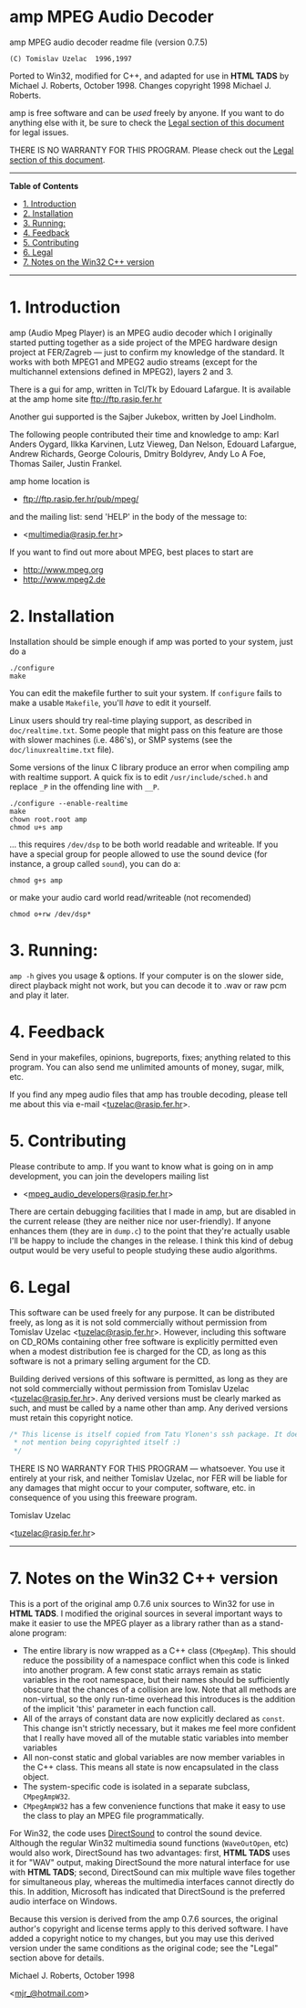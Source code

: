 # amp MPEG Audio Decoder

amp MPEG audio decoder readme file (version 0.7.5)

    (C) Tomislav Uzelac  1996,1997

Ported to Win32, modified for C++, and adapted for use in __HTML TADS__ by Michael J. Roberts, October 1998.
Changes copyright 1998 Michael J. Roberts.

amp is free software and can be _used_ freely by anyone.
If you want to do anything else with it, be sure to check the [Legal section of this document] for legal issues.

THERE IS NO WARRANTY FOR THIS PROGRAM.
Please check out the [Legal section of this document].

-----

**Table of Contents**


<!-- MarkdownTOC autolink="true" bracket="round" autoanchor="false" lowercase="only_ascii" uri_encoding="true" levels="1,2,3,4" -->

- [1. Introduction](#1-introduction)
- [2. Installation](#2-installation)
- [3. Running:](#3-running)
- [4. Feedback](#4-feedback)
- [5. Contributing](#5-contributing)
- [6. Legal](#6-legal)
- [7. Notes on the Win32 C++ version](#7-notes-on-the-win32-c-version)

<!-- /MarkdownTOC -->

-----


# 1. Introduction

amp (Audio Mpeg Player) is an MPEG audio decoder which I originally started putting together as a side project of the MPEG hardware design project at FER/Zagreb — just to confirm my knowledge of the standard.
It works with both MPEG1 and MPEG2 audio streams (except for the multichannel extensions defined in MPEG2), layers 2 and 3.

There is a gui for amp, written in Tcl/Tk by Edouard Lafargue.
It is available at the amp home site ftp://ftp.rasip.fer.hr

Another gui supported is the Sajber Jukebox, written by Joel Lindholm.

The following people contributed their time and knowledge to amp: Karl Anders Oygard, Ilkka Karvinen, Lutz Vieweg, Dan Nelson, Edouard Lafargue, Andrew Richards, George Colouris, Dmitry Boldyrev, Andy Lo A Foe, Thomas Sailer, Justin Frankel.

amp home location is

- ftp://ftp.rasip.fer.hr/pub/mpeg/

and the mailing list: send 'HELP' in the body of the message to:

- &lt;<multimedia@rasip.fer.hr>&gt;

If you want to find out more about MPEG, best places to start are

- http://www.mpeg.org
- http://www.mpeg2.de


# 2. Installation

Installation should be simple enough if amp was ported to your system, just do a

    ./configure
    make

You can edit the makefile further to suit your system.
If `configure` fails to make a usable `Makefile`, you'll _have_ to edit it yourself.

Linux users should try real-time playing support, as described in `doc/realtime.txt`.
Some people that might pass on this feature are those with slower machines (i.e. 486's), or SMP systems (see the `doc/linuxrealtime.txt` file).

Some versions of the linux C library produce an error when compiling amp with realtime support.
A quick fix is to edit `/usr/include/sched.h` and replace `_P` in the offending line with `__P`.

    ./configure --enable-realtime
    make
    chown root.root amp
    chmod u+s amp

... this requires `/dev/dsp` to be both world readable and writeable.
If you have a special group for people allowed to use the sound device (for instance, a group called `sound`), you can do a:

    chmod g+s amp

or make your audio card world read/writeable (not recomended)

    chmod o+rw /dev/dsp*

# 3. Running:

`amp -h` gives you usage & options.
If your computer is on the slower side, direct playback might not work, but you can decode it to .wav or raw pcm and play it later.


# 4. Feedback

Send in your makefiles, opinions, bugreports, fixes; anything related to this program.
You can also send me unlimited amounts of money, sugar, milk, etc.

If you find any mpeg audio files that amp has trouble decoding, please tell me about this via e-mail &lt;<tuzelac@rasip.fer.hr>&gt;.


# 5. Contributing

Please contribute to amp.
If you want to know what is going on in amp development, you can join the developers mailing list

- &lt;<mpeg_audio_developers@rasip.fer.hr>&gt;

There are certain debugging facilities that I made in amp, but are disabled in the current release (they are neither nice nor user-friendly).
If anyone enhances them (they are in `dump.c`) to the point that they're actually usable I'll be happy to include the changes in the release.
I think this kind of debug output would be very useful to people studying these audio algorithms.


# 6. Legal

This software can be used freely for any purpose.
It can be distributed freely, as long as it is not sold commercially without permission from Tomislav Uzelac &lt;<tuzelac@rasip.fer.hr>&gt;.
However, including this software on CD_ROMs containing other free software is explicitly permitted even when a modest distribution fee is charged for the CD, as long as this software is not a primary selling argument for the CD.

Building derived versions of this software is permitted, as long as they are not sold commercially without permission from Tomislav Uzelac &lt;<tuzelac@rasip.fer.hr>&gt;.
Any derived versions must be clearly marked as such, and must be called by a name other than amp.
Any derived versions must retain this copyright notice.

```c
/* This license is itself copied from Tatu Ylonen's ssh package. It does
 * not mention being copyrighted itself :)
 */
```

THERE IS NO WARRANTY FOR THIS PROGRAM — whatsoever.
You use it entirely at your risk, and neither Tomislav Uzelac, nor FER will be liable for any damages that might occur to your computer, software, etc. in consequence of you using this freeware program.


Tomislav Uzelac

&lt;<tuzelac@rasip.fer.hr>&gt;

------------------------------------------------------------------------------

# 7. Notes on the Win32 C++ version

This is a port of the original amp 0.7.6 unix sources to Win32 for use in __HTML TADS__.
I modified the original sources in several important ways to make it easier to use the MPEG player as a library rather than as a stand-alone program:

- The entire library is now wrapped as a C++ class (`CMpegAmp`).
This should reduce the possibility of a namespace conflict when this code is linked into another program.
A few const static arrays remain as static variables in the root namespace, but their names should be sufficiently obscure that the chances of a collision are low.
Note that all methods are non-virtual, so the only run-time overhead this introduces is the addition of the implicit 'this' parameter in each function call.
- All of the arrays of constant data are now explicitly declared as `const`.
This change isn't strictly necessary, but it makes me feel more confident that I really have moved all of the mutable static variables into member variables
- All non-const static and global variables are now member variables in the C++ class.
This means all state is now encapsulated in the class object.
- The system-specific code is isolated in a separate subclass, `CMpegAmpW32`.
- `CMpegAmpW32` has a few convenience functions that make it easy to use the class to play an MPEG file programmatically.

For Win32, the code uses [DirectSound] to control the sound device.
Although the regular Win32 multimedia sound functions (`WaveOutOpen`, etc) would also work, DirectSound has two advantages: first, __HTML TADS__ uses it for "WAV" output, making DirectSound the more natural interface for use with __HTML TADS__; second, DirectSound can mix multiple wave files together for simultaneous play, whereas the multimedia interfaces cannot directly do this.
In addition, Microsoft has indicated that DirectSound is the preferred audio interface on Windows.

Because this version is derived from the amp 0.7.6 sources, the original author's copyright and license terms apply to this derived software.
I have added a copyright notice to my changes, but you may use this derived version under the same conditions as the original code; see the "Legal" section above for details.

Michael J. Roberts, October 1998

&lt;<mjr_@hotmail.com>&gt;


<!-----------------------------------------------------------------------------
                               REFERENCE LINKS
------------------------------------------------------------------------------>

[Legal section of this document]: #6-legal "Jump to the Legal section"

[DirectSound]: https://en.wikipedia.org/wiki/DirectSound "See Wikipedia page on DirectSound"

<!-- EOF -->
